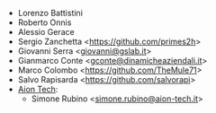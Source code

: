 - Lorenzo Battistini
- Roberto Onnis
- Alessio Gerace
- Sergio Zanchetta \<<https://github.com/primes2h>\>
- Giovanni Serra \<<giovanni@gslab.it>\>
- Gianmarco Conte \<<gconte@dinamicheaziendali.it>\>
- Marco Colombo \<<https://github.com/TheMule71>\>
- Salvo Rapisarda \<<https://github.com/salvorapi>\>
- [Aion Tech](https://aiontech.company/):
  - Simone Rubino \<<simone.rubino@aion-tech.it>\>
